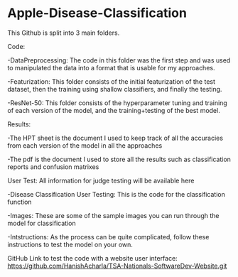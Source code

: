 # Apple-Disease-Classification

This Github is split into 3 main folders. 

Code:

-DataPreprocessing: The code in this folder was the first step and was used to manipulated the data into a format that is usable for my approaches.

-Featurization: This folder consists of the initial featurization of the test dataset, then the training using shallow classifiers, and finally the testing.

-ResNet-50: This folder consists of the hyperparameter tuning and training of each version of the model, and the training+testing of the best model.


Results:

-The HPT sheet is the document I used to keep track of all the accuracies from each version of the model in all the approaches

-The pdf is the document I used to store all the results such as classification reports and confusion matrixes


User Test: All information for judge testing will be available here

-Disease Classification User Testing: This is the code for the classification function

-Images: These are some of the sample images you can run through the model for classification

-Intstructions: As the process can be quite complicated, follow these instructions to test the model on your own.


GitHub Link to test the code with a website user interface: https://github.com/HanishAcharla/TSA-Nationals-SoftwareDev-Website.git
